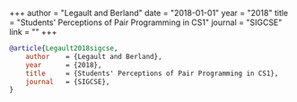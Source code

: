 +++
author = "Legault and Berland"
date = "2018-01-01"
year = "2018"
title = "Students' Perceptions of Pair Programming in CS1"
journal = "SIGCSE"
link = ""
+++
```bibtex
@article{Legault2018sigcse,
    author    = {Legault and Berland},
    year      = {2018},
    title     = {Students' Perceptions of Pair Programming in CS1},
    journal   = {SIGCSE},
}
```